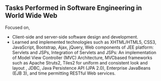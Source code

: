 ## Tasks Performed in Software Engineering in World Wide Web

Focused on, <br>
- Client-side and server-side software design and development. <br>
- Learned and implemented technologies such as XHTML/HTML5, CSS3, JavaScript, Bootstrap, Ajax, jQuery, Web components of
JEE platform: Servlets and JSPs, Integration of Servlets and JSPs: An implementation of Model View Controller (MVC) Architecture, MVCbased frameworks such as Apache Struts2, Tiles2 for uniform and
consistent look and layout , JDBC, Java Persistence API (JPA 2.0), Enterprise JavaBeans (EJB 3), and time permitting RESTful Web
services.
